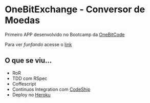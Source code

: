 # OneBitExchange - Conversor de Moedas

Primeiro APP desenvolvido no Bootcamp da [OneBitCode](https://onebitcode.com/)

Para ver <em>funfando</em> acesse o [link](http://onebitexchange-palte.herokuapp.com/)

## O que se viu...

* RoR
* TDD com RSpec
* Coffescript
* Continuos Integration com [CodeShip](http://codeship.com/)
* Deploy no [Heroku](https://www.heroku.com/)
